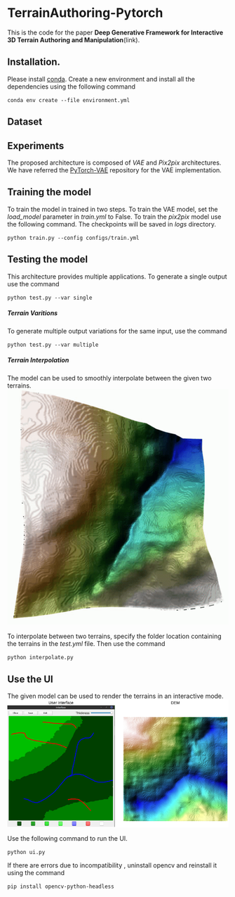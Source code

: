 # TerrainAuthoring-Pytorch

This is the code for the paper **Deep Generative Framework for Interactive 3D Terrain Authoring and Manipulation**(link).


## Installation.
Please install [conda](https://docs.anaconda.com/anaconda/install/index.html). Create a new environment and install all the dependencies using the following command
```
conda env create --file environment.yml
```

## Dataset

## Experiments
The proposed architecture is composed of *VAE* and *Pix2pix* architectures. We have referred the [PyTorch-VAE](https://github.com/AntixK/PyTorch-VAE) repository for the VAE implementation.
 
## Training the model
To train the model in trained in two steps. To train the VAE model, set the *load_model* parameter in *train.yml* to False. To train the *pix2pix* model use the following command. The checkpoints will be saved in *logs* directory.
```
python train.py --config configs/train.yml
```


## Testing the model
This architecture provides multiple applications. To generate a single output use the command
```
python test.py --var single
```

##### Terrain Varitions
To generate multiple output variations for the same input, use the command
```
python test.py --var multiple
```

##### Terrain Interpolation
The model can be used to smoothly interpolate between the given two terrains. ![](./images/interpolation.gif) 

To interpolate between two terrains, specify the folder location containing the terrains in the *test.yml* file. Then use the command
```
python interpolate.py
```


## Use the UI
The given model can be used to render the terrains in an interactive mode. ![](images/UI.png)

Use the following command to run the UI. 
```
python ui.py
```
If there are errors due to incompatibility , uninstall opencv and reinstall it using the command
```
pip install opencv-python-headless 
```








